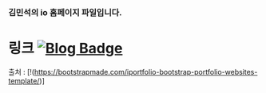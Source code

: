 ### 김민석의 io 홈페이지 파일입니다.


# 링크 [![Blog Badge](http://img.shields.io/badge/-git-white?style=flat-square&logo=Git&link=https://alstjr7437.github.io)](https://alstjr7437.github.io)


출처 : [!(https://bootstrapmade.com/iportfolio-bootstrap-portfolio-websites-template/)]

